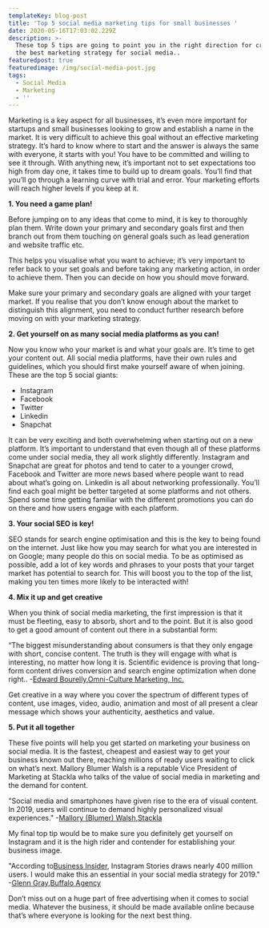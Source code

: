 ```yaml
---
templateKey: blog-post
title: 'Top 5 social media marketing tips for small businesses '
date: 2020-05-16T17:03:02.229Z
description: >-
  These top 5 tips are going to point you in the right direction for creating
  the best marketing strategy for social media..
featuredpost: true
featuredimage: /img/social-media-post.jpg
tags:
  - Social Media
  - Marketing
  - ''
---
```

Marketing is a key aspect for all businesses, it’s even more important for startups and small businesses looking to grow and establish a name in the market. It is very difficult to achieve this goal without an effective marketing strategy. It’s hard to know where to start and the answer is always the same with everyone, it starts with you! You have to be committed and willing to see it through. With anything new, it’s important not to set expectations too high from day one, it takes time to build up to dream goals. You’ll find that you’ll go through a learning curve with trial and error. Your marketing efforts will reach higher levels if you keep at it.

**1. You need a game plan!**

Before jumping on to any ideas that come to mind, it is key to thoroughly plan them. Write down your primary and secondary goals first and then branch out from them touching on general goals such as lead generation and website traffic etc.

This helps you visualise what you want to achieve; it’s very important to refer back to your set goals and before taking any marketing action, in order to achieve them. Then you can decide on how you should move forward.

Make sure your primary and secondary goals are aligned with your target market. If you realise that you don’t know enough about the market to distinguish this alignment, you need to conduct further research before moving on with your marketing strategy.

**2. Get yourself on as many social media platforms as you can!**

Now you know who your market is and what your goals are. It’s time to get your content out. All social media platforms, have their own rules and guidelines, which you should first make yourself aware of when joining. These are the top 5 social giants:

* Instagram
* Facebook
* Twitter
* Linkedin
* Snapchat

It can be very exciting and both overwhelming when starting out on a new platform. It’s important to understand that even though all of these platforms come under social media, they all work slightly differently. Instagram and Snapchat are great for photos and tend to cater to a younger crowd, Facebook and Twitter are more news based where people want to read about what’s going on. Linkedin is all about networking professionally. You’ll find each goal might be better targeted at some platforms and not others. Spend some time getting familiar with the different promotions you can do on there and how users engage with each platform.

**3. Your social SEO is key!**

SEO stands for search engine optimisation and this is the key to being found on the internet. Just like how you may search for what you are interested in on Google; many people do this on social media. To be as optimised as possible, add a lot of key words and phrases to your posts that your target market has potential to search for. This will boost you to the top of the list, making you ten times more likely to be interacted with!

**4. Mix it up and get creative**

When you think of social media marketing, the first impression is that it must be fleeting, easy to absorb, short and to the point. But it is also good to get a good amount of content out there in a substantial form:

“The biggest misunderstanding about consumers is that they only engage with short, concise content. The truth is they will engage with what is interesting, no matter how long it is. Scientific evidence is proving that long-form content drives conversion and search engine optimization when done right.. -[Edward Bourelly](https://twitter.com/ebourelly),[Omni-Culture Marketing, Inc.](https://www.edwardbourelly.com/)

Get creative in a way where you cover the spectrum of different types of content, use images, video, audio, animation and most of all present a clear message which shows your authenticity, aesthetics and value.

**5. Put it all together**

These five points will help you get started on marketing your business on social media. It is the fastest, cheapest and easiest way to get your business known out there, reaching millions of ready users waiting to click on what’s next. Mallory Blumer Walsh is a reputable Vice President of Marketing at Stackla who talks of the value of social media in marketing and the demand for content.

"Social media and smartphones have given rise to the era of visual content. In 2019, users will continue to demand highly personalized visual experiences." -[Mallory (Blumer) Walsh](https://twitter.com/mblumer),[Stackla](http://www.stackla.com/)

My final top tip would be to make sure you definitely get yourself on Instagram and it is the high rider and contender for establishing your business image.

"According to[Business Insider](https://www.businessinsider.com/instagram-stories-400-million-daily-active-users-snapchat-2018-6), Instagram Stories draws nearly 400 million users. I would make this an essential in your social media strategy for 2019." -[Glenn Gray](https://twitter.com/glenncgray),[Buffalo Agency](http://buffalo.agency/)

Don’t miss out on a huge part of free advertising when it comes to social media. Whatever the business, it should be made available online because that’s where everyone is looking for the next best thing.
